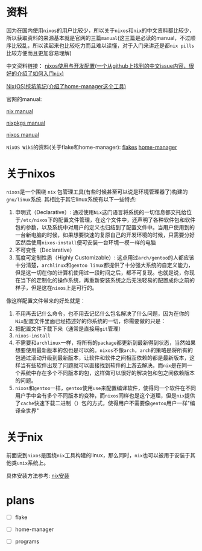# 资料
因为在国内使用`nixos`的用户比较少，所以关于`nixos`和`nix`的中文资料都比较少，所以获取资料的来源基本就是官网的三篇`manual`(这三篇是必读的manual，不过顺序比较乱，所以读起来也比较吃力而且难以读懂，对于入门来讲还是都`nix pills`比较方便而且更加容易理解)

中文资料链接：
[nixos使用与开发配置(一个从github上找到的中文issue内容，很好的介绍了如何入门`nix`)](https://github.com/madobet/webooru/issues/136)

[Nix(OS)挖坑笔记(介绍了home-manager这个工具)](https://jishu.io/nixos/home-manager/)

官网的manual:

[nix manual](https://nixos.org/manual/nix/stable)

[nixpkgs manual](https://nixos.org/manual/nixpkgs/stable)

[nixos manual](https://nixos.org/manual/nixos/stable)

`NixOS Wiki`的资料(关于flake和home-manager):
[flakes](https://nixos.org/manual/nixos/stable)
[home-manager](https://nixos.wiki/wiki/Home_Manager)
# 关于nixos
`nixos`是一个围绕 `nix` 包管理工具(有些时候甚至可以说是环境管理器了)构建的`gnu/linux`系统. 其相比于其它linux系统有以下一些特点:
1. 申明式（Declarative）: 通过使用`Nix`这门语言将系统的一切信息都交托给位于`/etc/nixos`下的配置文件管理，在这个文件中，还声明了各种软件包和软件包的参数，以及系统中对用户的定义也归结到了配置文件中。当用户使用到的一台新电脑的时候，如果想要快速的复原自己的开发环境的时候，只需要分好区然后使用`nixos-install`便可安装一台环境一模一样的电脑
2. 不可变性（Declarative）
3. 高度可定制性质（Highly Customizable）: 这点用过`arch/gentoo`的人都应该十分清楚，`archlinux`和`gentoo linux`都提供了十分强大系统的自定义能力，但是这一切在你的计算机使用过一段时间之后，都不可复现。也就是说，你现在当下的定制化的操作系统，再重新安装系统之后无法轻易的配置成你之前的样子，但是这在`nixos`上是可行的。

像这样配置文件带来的好处就是：
1. 不用再去记什么命令，也不用去记忆什么包名解决了什么问题，因为在你的`Nix`配置文件里面已经描述好的你系统的一切，你需要做的只是：
  1. 把配置文件下载下来（通常是直接用`git`管理）
  2. `nixos-install`
2. 不需要和`archlinux`一样，将所有的`package`都更新到最新得到状态，当然如果想要使用最新版本的包也是可以的。`nixos`不像`arch`，`arch`的策略是将所有的包通过滚动升级到最新版本，让软件和软件之间相互依赖的都是最新版本，这样当有些软件出现了问题就可以直接找到软件的上游去解决。而`nix`是在同一个系统中存在多个不同版本的包，这样做可以很好的解决包和包之间依赖版本的问题。
3. `nixos`和`gentoo`一样，`gentoo`使用`use`来配置编译软件，使得同一个软件在不同用户手中会有多个不同版本的变种，而`nixos`同样也是这个道理，但是`nix`提供了`cache`快速下载二进制（）包的方式，使得用户不需要像`gentoo`用户一样"编译全世界"

# 关于nix
前面说到`nixos`是围绕`nix`工具构建的linux，那么同时，`nix`也可以被用于安装于其他类`unix`系统上。

具体安装方法参考: [nix安装](https://nixos.org/manual/nix/stable/installation/installing-binary.html)

# plans
- [ ] flake
- [ ] home-manager
- [ ] programs

